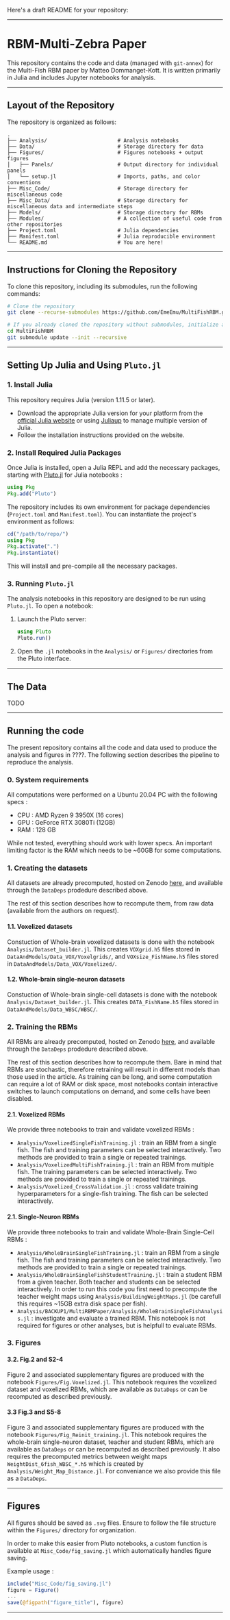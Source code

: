 Here's a draft README for your repository:

---

# RBM-Multi-Zebra Paper

This repository contains the code and data (managed with `git-annex`) for the Multi-Fish RBM paper by Matteo Dommanget-Kott. It is written primarily in Julia and includes Jupyter notebooks for analysis.

---

## Layout of the Repository

The repository is organized as follows:

```
.
├── Analysis/                       # Analysis notebooks
├── Data/                           # Storage directory for data 
├── Figures/                        # Figures notebooks + output figures 
│   ├── Panels/                     # Output directory for individual panels 
│   └── setup.jl                    # Imports, paths, and color conventions
├── Misc_Code/                      # Storage directory for miscellaneous code
├── Misc_Data/                      # Storage directory for miscellaneous data and intermediate steps
├── Models/                         # Storage directory for RBMs
├── Modules/                        # A collection of useful code from other repositories
├── Project.toml                    # Julia dependencies
├── Manifest.toml                   # Julia reproducible environment
└── README.md                       # You are here!
```

---

## Instructions for Cloning the Repository

To clone this repository, including its submodules, run the following commands:

```bash
# Clone the repository
git clone --recurse-submodules https://github.com/EmeEmu/MultiFishRBM.git

# If you already cloned the repository without submodules, initialize and update submodules
cd MultiFishRBM
git submodule update --init --recursive
```

---


## Setting Up Julia and Using `Pluto.jl`

### 1. Install Julia

This repository requires Julia (version 1.11.5 or later). 

- Download the appropriate Julia version for your platform from the [official Julia website](https://julialang.org/downloads/) or using [Juliaup](https://github.com/JuliaLang/juliaup) to manage multiple version of Julia.
- Follow the installation instructions provided on the website.

### 2. Install Required Julia Packages

Once Julia is installed, open a Julia REPL and add the necessary packages, starting with [Pluto.jl](https://plutojl.org/) for Julia notebooks :

```julia
using Pkg
Pkg.add("Pluto")
```

The repository includes its own environment for package dependencies (`Project.toml` and `Manifest.toml`). You can instantiate the project's environment as follows:

```julia
cd("/path/to/repo/")
using Pkg
Pkg.activate(".")
Pkg.instantiate()
```
This will install and pre-compile all the necessary packages.

### 3. Running `Pluto.jl`

The analysis notebooks in this repository are designed to be run using `Pluto.jl`. To open a notebook:

1. Launch the Pluto server:
   ```julia
   using Pluto
   Pluto.run()
   ```

2. Open the `.jl` notebooks in the `Analysis/` or `Figures/` directories from the Pluto interface.

---

## The Data

TODO

---

## Running the code

The present repository contains all the code and data used to produce the analysis and figures in ????. The following section describes the pipeline to reproduce the analysis.

### 0. System requirements

All computations were performed on a Ubuntu 20.04 PC with the following specs :

- CPU : AMD Ryzen 9 3950X (16 cores)
- GPU : GeForce RTX 3080Ti (12GB)
- RAM : 128 GB

While not tested, everything should work with lower specs. An important limiting factor is the RAM which needs to be ~60GB for some computations.

### 1. Creating the datasets

All datasets are already precomputed, hosted on Zenodo [here](example.com), and available through the `DataDeps` prodedure described above.

The rest of this section describes how to recompute them, from raw data (available from the authors on request). 

#### 1.1. Voxelized datasets

Constuction of Whole-brain voxelized datasets is done with the notebook `Analysis/Dataset_builder.jl`. This creates `VOXgrid.h5` files stored in `DataAndModels/Data_VOX/Voxelgrids/`, and `VOXsize_FishName.h5` files stored in `DataAndModels/Data_VOX/Voxelized/`.

#### 1.2. Whole-brain single-neuron datasets

Constuction of Whole-brain single-cell datasets is done with the notebook `Analysis/Dataset_builder.jl`. This creates `DATA_FishName.h5` files stored in `DataAndModels/Data_WBSC/WBSC/`.


### 2. Training the RBMs

All RBMs are already precomputed, hosted on Zenodo [here](example.com), and available through the `DataDeps` prodedure described above.

The rest of this section describes how to recompute them. Bare in mind that RBMs are stochastic, therefore retraining will result in different models than those used in the article.
As training can be long, and some computation can require a lot of RAM or disk space, most notebooks contain interactive switches to launch computations on demand, and some cells have been disabled.

#### 2.1. Voxelized RBMs

We provide three notebooks to train and validate voxelized RBMs :

- `Analysis/VoxelizedSingleFishTraining.jl` : train an RBM from a single fish. The fish and training parameters can be selected interactively. Two methods are provided to train a single or repeated trainings.
- `Analysis/VoxelizedMultiFishTraining.jl` : train an RBM from multiple fish. The training parameters can be selected interactively. Two methods are provided to train a single or repeated trainings.
- `Analysis/Voxelized_CrossValidation.jl` : cross validate training hyperparameters for a single-fish training. The fish can be selected interactively.

#### 2.1. Single-Neuron RBMs

We provide three notebooks to train and validate Whole-Brain Single-Cell RBMs :

- `Analysis/WholeBrainSingleFishTraining.jl` : train an RBM from a single fish. The fish and training parameters can be selected interactively. Two methods are provided to train a single or repeated trainings.
- `Analysis/WholeBrainSingleFishStudentTraining.jl` : train a student RBM from a given teacher. Both teacher and students can be selected interactively. In order to run this code you first need to precompute the teacher weight maps using `Analysis/BuildingWeightMaps.jl` (be carefull this requires ~15GB extra disk space per fish).
- `Analysis/BACKUP1/MultiRBMPaper/Analysis/WholeBrainSingleFishAnalysis.jl` : investigate and evaluate a trained RBM. This notebook is not required for figures or other analyses, but is helpfull to evaluate RBMs.

### 3. Figures

#### 3.2. Fig.2 and S2-4

Figure 2 and associated supplementary figures are produced with the notebook `Figures/Fig.Voxelized.jl`. This notebook requires the voxelized dataset and voxelized RBMs, which are available as `DataDeps` or can be recomputed as described previously.

#### 3.3 Fig.3 and S5-8

Figure 3 and associated supplementary figures are produced with the notebook `Figures/Fig_Reinit_training.jl`. This notebook requires the whole-brain single-neuron dataset, teacher and student RBMs, which are available as `DataDeps` or can be recomputed as described previously. It also requires the precomputed metrics between weight maps `WeightDist_6fish_WBSC_*.h5` which is created by `Analysis/Weight_Map_Distance.jl`. For conveniance we also provide this file as a `DataDeps`.


---

## Figures

All figures should be saved as `.svg` files. Ensure to follow the file structure within the `Figures/` directory for organization.

In order to make this easier from Pluto notebooks, a custom function is available at `Misc_Code/fig_saving.jl` which automatically handles figure saving.

Example usage :
```julia
include("Misc_Code/fig_saving.jl")
figure = Figure()
...
save(@figpath("figure_title"), figure)
```

---

